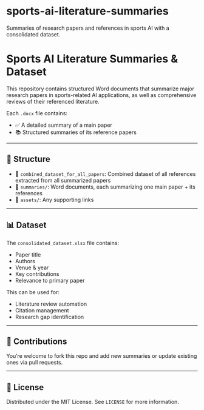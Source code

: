 # sports-ai-literature-summaries
Summaries of research papers and references in sports AI with a consolidated dataset.
# Sports AI Literature Summaries & Dataset

This repository contains structured Word documents that summarize major research papers in sports-related AI applications, as well as comprehensive reviews of their referenced literature.

Each `.docx` file contains:
- ✅ A detailed summary of a main paper
- 📚 Structured summaries of its reference papers

---

## 📁 Structure

- 📄 `combined_dataset_for_all_papers`: Combined dataset of all references extracted from all summarized papers
- 📁 `summaries/`: Word documents, each summarizing one main paper + its references
- 📁 `assets/`: Any supporting links

---

## 📊 Dataset

The `consolidated_dataset.xlsx` file contains:
- Paper title
- Authors
- Venue & year
- Key contributions
- Relevance to primary paper

This can be used for:
- Literature review automation
- Citation management
- Research gap identification

---

## 🙌 Contributions

You’re welcome to fork this repo and add new summaries or update existing ones via pull requests.

---

## 📜 License

Distributed under the MIT License. See `LICENSE` for more information.
